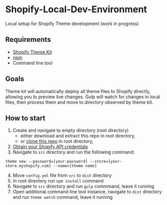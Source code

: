 # Shopify-Local-Dev-Environment
Local setup for Shopify Theme development (work in progress)

## Requirements
- [Shopify Theme Kit](https://shopify.github.io/themekit/)
- [npm](https://www.npmjs.com/get-npm)
- Command line tool

## Goals
Theme kit will automatically deploy all theme files to Shopify directly, allowing you to preview live changes.
Gulp will watch for changes in local files, then process them and move to directory observed by theme kit.

## How to start
1. Create and navigate to empty directory (root directory)
   - either download and extract this repo in root directory,
   - or [clone this repo](https://help.github.com/en/github/creating-cloning-and-archiving-repositories/cloning-a-repository) in root directory,
2. [Obtain your Shopify API credentials](https://shopify.github.io/themekit/#get-api-access)
3. Navigate to `src` directory and run the following command:
```
theme new --password=[your-password] --store=[your-store.myshopify.com] --name=[theme name]
```
4. Move `config.yml` file from `src` to `dist` directory
5. In root directory run `npm install` command
6. Navigate to `src` directory and run `gulp` commmand, leave it running
7. Open additional command line tool instance, navigate to `dist` directory and run `theme watch` command, leave it running
